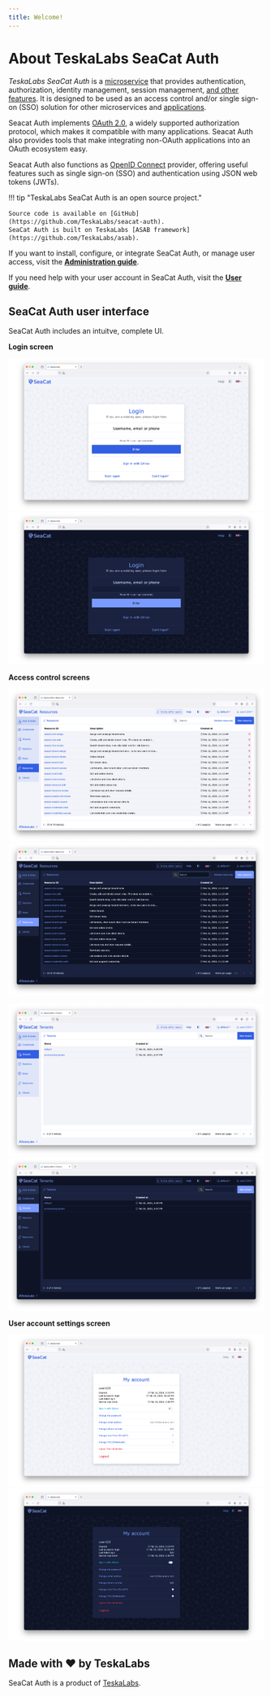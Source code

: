 ```yaml
---
title: Welcome!
---
```


# About TeskaLabs SeaCat Auth

_TeskaLabs SeaCat Auth_ is a [microservice](https://en.wikipedia.org/wiki/Microservices) that provides authentication, authorization, identity management, session management, [and other features](./reference/features.md). It is designed to be used as an access control and/or single sign-on (SSO) solution for other microservices and [applications](./integrations).

Seacat Auth implements [OAuth 2.0](https://oauth.net/2), a widely supported authorization protocol, which makes it compatible with many applications. Seacat Auth also provides tools that make integrating non-OAuth applications into an OAuth ecosystem easy.

Seacat Auth also functions as [OpenID Connect](https://auth0.com/docs/authenticate/protocols/openid-connect-protocol) provider, offering useful features such as single sign-on (SSO) and authentication using JSON web tokens (JWTs).

!!! tip "TeskaLabs SeaCat Auth is an open source project."

    Source code is available on [GitHub](https://github.com/TeskaLabs/seacat-auth).  
    SeaCat Auth is built on TeskaLabs [ASAB framework](https://github.com/TeskaLabs/asab).

If you want to install, configure, or integrate SeaCat Auth, or manage user access, visit the [**Administration guide**](./admin/index.md).

If you need help with your user account in SeaCat Auth, visit the [**User guide**](./user/index.md).

## SeaCat Auth user interface

SeaCat Auth includes an intuitve, complete UI.

**Login screen**

![SeaCat Auth login screen](./images/seacat-auth-ui-login.png#only-light)
![SeaCat Auth login screen](./images/seacat-auth-ui-login-dark.png#only-dark)

**Access control screens**

![SeaCat Auth resources screen](./images/seacat-auth-ui-resources.png#only-light)
![SeaCat Auth resources screen](./images/seacat-auth-ui-resources-dark.png#only-dark)

![SeaCat Auth tenants screen](./images/seacat-auth-ui-tenants.png#only-light)
![SeaCat Auth tenants screen](./images/seacat-auth-ui-tenants-dark.png#only-dark)

**User account settings screen**

![SeaCat Auth account settings](./images/seacat-auth-ui-account.png#only-light)
![SeaCat Auth account settings](./images/seacat-auth-ui-account-dark.png#only-dark)

## Made with ❤️ by TeskaLabs

SeaCat Auth is a product of [TeskaLabs](https://www.teskalabs.com).  
